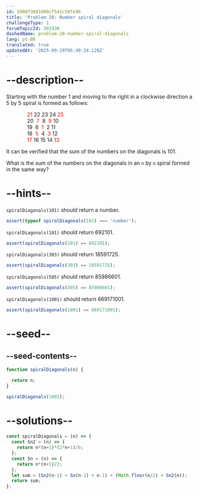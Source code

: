 ```yaml
---
id: 5900f3881000cf542c50fe9b
title: 'Problem 28: Number spiral diagonals'
challengeType: 1
forumTopicId: 301930
dashedName: problem-28-number-spiral-diagonals
lang: pt-BR
translated: true
updatedAt: '2025-09-29T05:49:24.128Z'
---
```


# --description--

Starting with the number 1 and moving to the right in a clockwise direction a 5 by 5 spiral is formed as follows:

<div style='padding-left: 4em;'>
  <div style='color: red; display: inline;'>21</div> 22 23 24 <div style='color: red; display: inline;'>25</div><br>
  20  <div style='color: red; display: inline;'>7</div>  8  <div style='color: red; display: inline;'>9</div> 10<br>
  19  6  <div style='color: red; display: inline;'>1</div>  2 11<br>
  18  <div style='color: red; display: inline;'>5</div>  4  <div style='color: red; display: inline;'>3</div> 12<br>
  <div style='color: red; display: inline;'>17</div> 16 15 14 <div style='color: red; display: inline;'>13</div><br>
</div>

It can be verified that the sum of the numbers on the diagonals is 101.

What is the sum of the numbers on the diagonals in an `n` by `n` spiral formed in the same way?

# --hints--

`spiralDiagonals(101)` should return a number.

```js
assert(typeof spiralDiagonals(101) === 'number');
```

`spiralDiagonals(101)` should return 692101.

```js
assert(spiralDiagonals(101) == 692101);
```

`spiralDiagonals(303)` should return 18591725.

```js
assert(spiralDiagonals(303) == 18591725);
```

`spiralDiagonals(505)` should return 85986601.

```js
assert(spiralDiagonals(505) == 85986601);
```

`spiralDiagonals(1001)` should return 669171001.

```js
assert(spiralDiagonals(1001) == 669171001);
```

# --seed--

## --seed-contents--

```js
function spiralDiagonals(n) {

  return n;
}

spiralDiagonals(1001);
```

# --solutions--

```js
const spiralDiagonals = (n) => {
  const Sn2 = (n) => {
    return n*(n+1)*(2*n+1)/6;
  };
  const Sn = (n) => {
    return n*(n+1)/2;
  };
  let sum = (Sn2(n-1) + Sn(n-1) + n-1) + (Math.floor(n/2) + Sn2(n));
  return sum;
};
```
